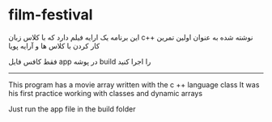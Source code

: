 # film-festival

این برنامه یک ارایه فیلم دارد که با کلاس زبان c++ نوشته شده
به عنوان اولین تمرین کار کردن با کلاس ها و آرایه پویا

فقط کافس فایل app در پوشه build را اجرا کنید

------------------------------------------

This program has a movie array written with the c ++ language class
It was his first practice working with classes and dynamic arrays

Just run the app file in the build folder
